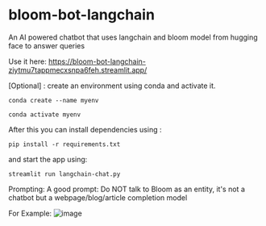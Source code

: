 # bloom-bot-langchain
An AI powered chatbot that uses langchain and bloom model from hugging face to answer queries

Use it here:
https://bloom-bot-langchain-ziytmu7tappmecxsnpa6feh.streamlit.app/

[Optional] : create an environment using conda and activate it.

```conda create --name myenv```

```conda activate myenv```

After this you can install dependencies using : 

```pip install -r requirements.txt```

and start the app using: 

```streamlit run langchain-chat.py```

Prompting:
A good prompt: Do NOT talk to Bloom as an entity, it's not a chatbot but a webpage/blog/article completion model

For Example:
![image](https://github.com/RythmSharma96/bloom-bot-langchain/assets/62474786/5808aa38-6442-407d-b634-2ce0ac0f897d)




